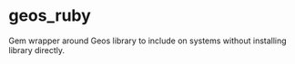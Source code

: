 geos_ruby
=========

Gem wrapper around Geos library to include on systems without installing library directly.